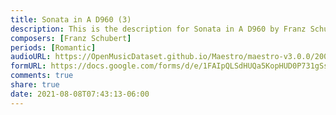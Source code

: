 ```yaml
---
title: Sonata in A D960 (3)
description: This is the description for Sonata in A D960 by Franz Schubert
composers: [Franz Schubert]
periods: [Romantic]
audioURL: https://OpenMusicDataset.github.io/Maestro/maestro-v3.0.0/2006/MIDI-Unprocessed_08_R2_2006_01_ORIG_MID--AUDIO_08_R2_2006_02_Track02_wav.midi
formURL: https://docs.google.com/forms/d/e/1FAIpQLSdHUQa5KopHUD0P731gSsi8ny2VLHlGDe023A9i0aTqAM4Ckw/viewform
comments: true
share: true
date: 2021-08-08T07:43:13-06:00
---
```

